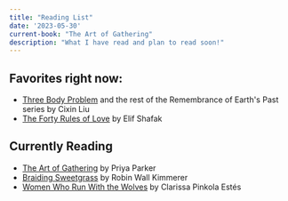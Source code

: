```yaml
---
title: "Reading List"
date: '2023-05-30'
current-book: "The Art of Gathering"
description: "What I have read and plan to read soon!"
---
```


## Favorites right now:
- [Three Body Problem](https://www.goodreads.com/book/show/20518872-the-three-body-problem?ref=nav_sb_ss_1_10) and the rest of the Remembrance of Earth's Past series by Cixin Liu
- [The Forty Rules of Love](https://www.goodreads.com/book/show/6642715-the-forty-rules-of-love) by Elif Shafak


## Currently Reading
- [The Art of Gathering](https://www.goodreads.com/book/show/37424706-the-art-of-gathering?ref=nav_sb_ss_1_14) by Priya Parker
- [Braiding Sweetgrass](https://www.goodreads.com/book/show/17465709-braiding-sweetgrass?ref=nav_sb_ss_1_9) by Robin Wall Kimmerer
- [Women Who Run With the Wolves](https://www.goodreads.com/book/show/241823.Women_Who_Run_With_the_Wolves) by Clarissa Pinkola Estés

